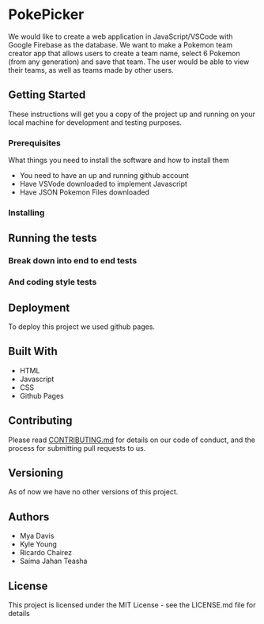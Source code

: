 # PokePicker
We would like to create a web application in JavaScript/VSCode with Google Firebase as the database. We want to make a Pokemon team creator app that allows users to create a team name, select 6 Pokemon (from any generation) and save that team. The user would be able to view their teams, as well as teams made by other users.

## Getting Started
These instructions will get you a copy of the project up and running on your local machine for development and testing purposes. 

### Prerequisites
What things you need to install the software and how to install them
- You need to have an up and running github account
- Have VSVode downloaded to implement Javascript
- Have JSON Pokemon Files downloaded 

### Installing


## Running the tests


### Break down into end to end tests


### And coding style tests


## Deployment
To deploy this project we used github pages.

## Built With
- HTML
- Javascript
- CSS
- Github Pages

## Contributing
Please read [CONTRIBUTING.md](https://github.com/teashas/CS-386-Project/blob/main/CONTRIBUTING.md) for details on our code of conduct, and the process for submitting pull requests to us.

## Versioning
As of now we have no other versions of this project.

## Authors
- Mya Davis
- Kyle Young
- Ricardo Chairez
- Saima Jahan Teasha

## License
This project is licensed under the MIT License - see the LICENSE.md file for details
